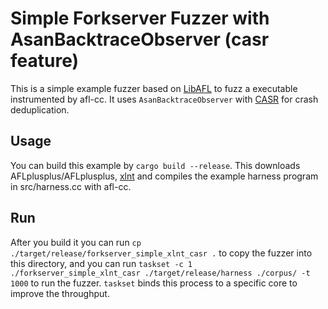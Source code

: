 # Simple Forkserver Fuzzer with AsanBacktraceObserver (casr feature)

This is a simple example fuzzer based on [LibAFL](https://github.com/AFLplusplus/LibAFL) to fuzz a executable instrumented by afl-cc.
It uses `AsanBacktraceObserver` with [CASR](https://github.com/ispras/casr) for crash deduplication.

## Usage
You can build this example by `cargo build --release`.
This downloads AFLplusplus/AFLplusplus, [xlnt](https://github.com/tfussell/xlnt) and compiles the example harness program in src/harness.cc with afl-cc.

## Run
After you build it you can run
`cp ./target/release/forkserver_simple_xlnt_casr .` to copy the fuzzer into this directory,
and you can run
`taskset -c 1 ./forkserver_simple_xlnt_casr ./target/release/harness ./corpus/ -t 1000` to run the fuzzer.
`taskset` binds this process to a specific core to improve the throughput.
